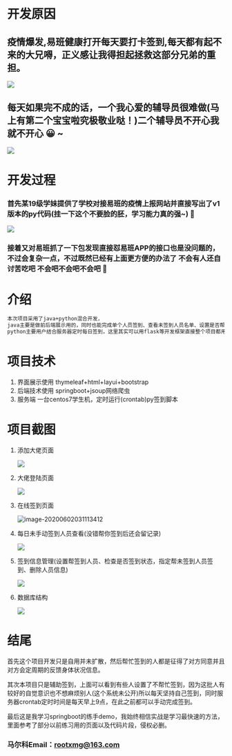 # 开发原因

## 疫情爆发,易班健康打开每天要打卡签到,每天都有起不来的大兄嘚，正义感让我得担起拯救这部分兄弟的重担。

![](http://tmp.wyjsjxh.com/202006020237_262.png)

## 每天如果完不成的话，一个我心爱的辅导员很难做(马上有第二个宝宝啦究极敬业哒！)二个辅导员不开心我就不开心 😀 ~

![](http://tmp.wyjsjxh.com/202006020240_372.png)



# 开发过程

### 首先某19级学妹提供了学校对接易班的疫情上报网站并直接写出了v1版本的py代码(挂一下这个不要脸的胚，学习能力真的强~) 👦 

![](http://tmp.wyjsjxh.com/202006020250_574.png)

###  接着又对易班抓了一下包发现直接怼易班APP的接口也是没问题的，不过会复杂一点，不过既然已经有上面更方便的办法了 不会有人还自讨苦吃吧 不会吧不会吧不会吧 👮 

# 介绍

```html
本次项目采用了java+python混合开发，
java主要是做前后端展示用的，同时也能完成单个人员签到、查看未签到人员名单、设置是否帮忙每日签到、实时查看签到情况(学生并没有查看权限只有辅导员有,使用爬虫实现学生也能查看这个功能)，
python主要用户结合服务器定时每日签到，这里其实可以用flask等开发框架直接整个项目都用python，因个人更习惯java开发所以没有实现，有机会重构(emmm如果还有机会的话)。
```





# 项目技术

1. 界面展示使用 thymeleaf+html+layui+bootstrap
2. 后端技术使用 springboot+jsoup网络爬虫
3. 服务端 一台centos7学生机，定时运行(crontab)py签到脚本

# 项目截图 

1. 添加大佬页面

   ![](http://tmp.wyjsjxh.com/202006020309_211.png)

2. 大佬登陆页面

   ![](http://tmp.wyjsjxh.com/202006020310_171.png)

3. 在线签到页面

   ![image-20200602031113412](C:%5CUsers%5Cadmin%5CAppData%5CRoaming%5CTypora%5Ctypora-user-images%5Cimage-20200602031113412.png)

4. 每日未手动签到人员查看(没错帮你签到后还会留记录)

   ![](http://tmp.wyjsjxh.com/202006020312_766.png)

5. 签到信息管理(设置帮签到人员、检查是否签到状态，指定帮未签到人员签到、删除人员信息)

   ![](http://tmp.wyjsjxh.com/202006020313_945.png)

6. 数据库结构

   ![](http://tmp.wyjsjxh.com/202006020315_638.png)

# 结尾

首先这个项目开发只是自用并未扩散，然后帮忙签到的人都是征得了对方同意并且对方会定周期的反馈身体状况信息。

其次本项目只是辅助签到，上面可以看到有些人设置了不帮忙签到，因为这批人有较好的自觉意识也不想麻烦别人(这个系统未公开)所以每天坚持自己签到，同时服务器crontab定时时间是每天早上9点，在此之前都可以手动完成签到。

最后这是我学习springboot的练手demo，我始终相信实战是学习最快速的方法，里面参考了部分以前练习用的页面以及代码片段，侵权必删。



### 马尔科Email：rootxmg@163.com



